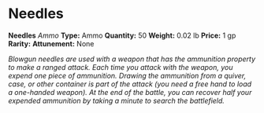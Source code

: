 # Needles

**Needles**
_Ammo_
**Type:** Ammo
**Quantity:** 50
**Weight:** 0.02 lb
**Price:** 1 gp
**Rarity:** 
**Attunement:** None

*Blowgun needles are used with a weapon that has the ammunition property to make a ranged attack. Each time you attack with the weapon, you expend one piece of ammunition. Drawing the ammunition from a quiver, case, or other container is part of the attack (you need a free hand to load a one-handed weapon). At the end of the battle, you can recover half your expended ammunition by taking a minute to search the battlefield.*
